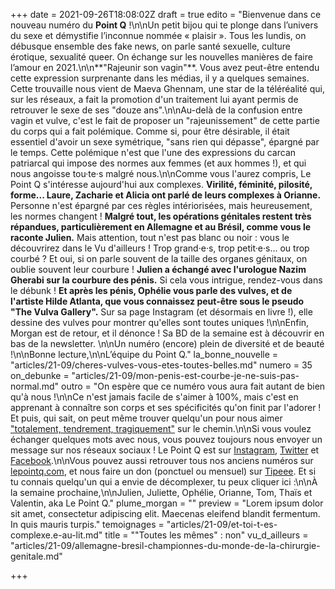 +++
date = 2021-09-26T18:08:02Z
draft = true
edito = "Bienvenue dans ce nouveau numéro du **Point Q** !\n\nUn petit bijou qui te plonge dans l’univers du sexe et démystifie l’inconnue nommée « plaisir ». Tous les lundis, on débusque ensemble des fake news, on parle santé sexuelle, culture érotique, sexualité queer. On échange sur les nouvelles manières de faire l’amour en 2021.\n\n**\"Rajeunir son vagin\"**. Vous avez peut-être entendu cette expression surprenante dans les médias, il y a quelques semaines. Cette trouvaille nous vient de Maeva Ghennam, une star de la téléréalité qui, sur les réseaux, a fait la promotion d'un traitement lui ayant permis de retrouver le sexe de ses \"douze ans\".\n\nAu-delà de la confusion entre vagin et vulve, c'est le fait de proposer un \"rajeunissement\" de cette partie du corps qui a fait polémique. Comme si, pour être désirable, il était essentiel d'avoir un sexe symétrique, \"sans rien qui dépasse\", épargné par le temps. Cette polémique n'est que l'une des expressions du carcan patriarcal qui impose des normes aux femmes (et aux hommes !), et qui nous angoisse tou·te·s malgré nous.\n\nComme vous l'aurez compris, Le Point Q s'intéresse aujourd'hui aux complexes. **Virilité, féminité, pilosité, forme... Laure, Zacharie et Alicia ont parlé de leurs complexes à Orianne.** Personne n'est épargné par ces règles intériorisées, mais heureusement, les normes changent ! **Malgré tout, les opérations génitales restent très répandues, particulièrement en Allemagne et au Brésil, comme vous le raconte Julien.** Mais attention, tout n'est pas blanc ou noir : vous le découvrirez dans le Vu d'ailleurs ! Trop grand·e·s, trop petit·e·s... ou trop courbé ? Et oui, si on parle souvent de la taille des organes génitaux, on oublie souvent leur courbure ! **Julien a échangé avec l'urologue Nazim Gherabi sur la courbure des pénis.** Si cela vous intrigue, rendez-vous dans le débunk ! **Et après les pénis, Ophélie vous parle des vulves, et de l'artiste Hilde Atlanta, que vous connaissez peut-être sous le pseudo \"The Vulva Gallery\".** Sur sa page Instagram (et désormais en livre !), elle dessine des vulves pour montrer qu'elles sont toutes uniques !\n\nEnfin, Morgan est de retour, et il dénonce ! Sa BD de la semaine est à découvrir en bas de la newsletter. \n\nUn numéro (encore) plein de diversité et de beauté !\n\nBonne lecture,\n\nL’équipe du Point Q."
la_bonne_nouvelle = "articles/21-09/cheres-vulves-vous-etes-toutes-belles.md"
numero = 35
on_debunke = "articles/21-09/mon-penis-est-courbe-je-ne-suis-pas-normal.md"
outro = "On espère que ce numéro vous aura fait autant de bien qu'à nous !\n\nCe n'est jamais facile de s'aimer à 100%, mais c'est en apprenant à connaître son corps et ses spécificités qu'on finit par l'adorer ! Et puis, qui sait, on peut même trouver quelqu'un pour nous aimer [\"totalement, tendrement, tragiquement\"](https://www.youtube.com/watch?v=y4c0HF8hkoA) sur le chemin.\n\nSi vous voulez échanger quelques mots avec nous, vous pouvez toujours nous envoyer un message sur nos réseaux sociaux ! Le Point Q est sur [Instagram](https://www.instagram.com/lepoint.q/?hl=fr), [Twitter](https://twitter.com/LePointQ) et [Facebook](https://www.facebook.com/lepointq.news/).\n\nVous pouvez aussi retrouver tous nos anciens numéros sur [lepointq.com](https://lepointq.com), et nous faire un don (ponctuel ou mensuel) sur [Tipeee](https://fr.tipeee.com/le-point-q). Et si tu connais quelqu'un qui a envie de décomplexer, tu peux cliquer ici :\n\nÀ la semaine prochaine,\n\nJulien, Juliette, Ophélie, Orianne, Tom, Thaïs et Valentin, aka Le Point Q."
plume_morgan = ""
preview = "Lorem ipsum dolor sit amet, consectetur adipiscing elit. Maecenas eleifend blandit fermentum. In quis mauris turpis."
temoignages = "articles/21-09/et-toi-t-es-complexe.e-au-lit.md"
title = "\"Toutes les mêmes\" : non"
vu_d_ailleurs = "articles/21-09/allemagne-bresil-championnes-du-monde-de-la-chirurgie-genitale.md"

+++
